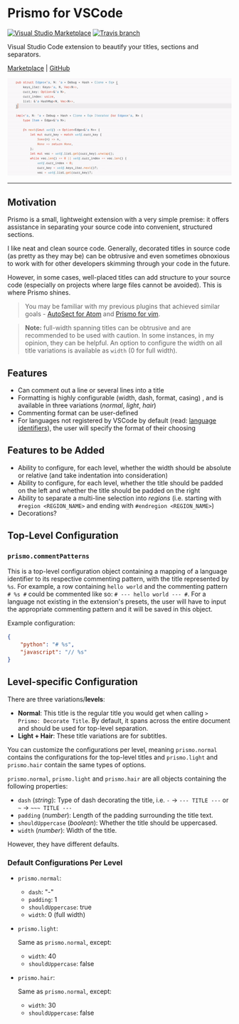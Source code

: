 # Prismo for VSCode

[![Visual Studio Marketplace](https://img.shields.io/vscode-marketplace/d/guywaldman.prismo.svg)](https://marketplace.visualstudio.com/items?itemName=guywaldman.prismo)
[![Travis branch](https://img.shields.io/travis/guywald1/vscode-prismo/master.svg)](https://travis-ci.org/guywald1/vscode-prismo)

Visual Studio Code extension to beautify your titles, sections and separators.

[Marketplace](https://marketplace.visualstudio.com/items?itemName=guywaldman.prismo)  |  [GitHub](https://github.com/guywald1/vscode-prismo)

<!-- ![Preview](https://raw.githubusercontent.com/guywald1/vscode-prismo/master/assets/preview.gif) -->

![Preview](/assets/preview.gif)

---

## Motivation

Prismo is a small, lightweight extension with a very simple premise: it offers assistance in separating your source code into convenient, structured sections.

I like neat and clean source code. Generally, decorated titles in source code (as pretty as they may be) can be obtrusive and even sometimes obnoxious to work with for other developers skimming through your code in the future.

However, in some cases, well-placed titles can add structure to your source code (especially on projects where large files cannot be avoided). This is where Prismo shines.

> You may be familiar with my previous plugins that achieved similar goals - [AutoSect for Atom](https://github.com/guywald1/auto-sect) and [Prismo for vim](https://github.com/guywald1/vim-prismo).

> **Note:** full-width spanning titles can be obtrusive and are recommended to be used with caution. In some instances, in my opinion, they can be helpful.
> An option to configure the width on all title variations is available as `width` (0 for full width).

## Features

* Can comment out a line or several lines into a title
* Formatting is highly configurable (width, dash, format, casing) , and is available in three variations (_normal_, _light_, _hair_)
* Commenting format can be user-defined
* For languages not registered by VSCode by default (read: [language identifiers](https://code.visualstudio.com/docs/languages/identifiers)), the user will specify the format of their choosing

## Features to be Added

* Ability to configure, for each level, whether the width should be absolute or relative (and take indentation into consideration)
* Ability to configure, for each level, whether the title should be padded on the left and whether the title should be padded on the right
* Ability to separate a multi-line selection into _regions_ (i.e. starting with `#region <REGION_NAME>` and ending with `#endregion <REGION_NAME>`)
* Decorations?

## Top-Level Configuration

### `prismo.commentPatterns`

This is a top-level configuration object containing a mapping of a language identifier to its respective commenting pattern, with the title represented by `%s`.
For example, a row containing `hello world` and the commenting pattern `# %s #` could be commented like so: `# --- hello world --- #`.
For a language not existing in the extension's presets, the user will have to input the appropriate commenting pattern and it will be saved in this object.

Example configuration:

```json
{
    "python": "# %s",
    "javascript": "// %s"
}
```

## Level-specific Configuration

There are three variations/**levels**:

* **Normal**: This title is the regular title you would get when calling `> Prismo: Decorate Title`.
    By default, it spans across the entire document and should be used for top-level separation.
* **Light + Hair**: These title variations are for subtitles.

You can customize the configurations per level, meaning `prismo.normal` contains the configurations for the top-level titles and `prismo.light` and `prismo.hair` contain the same types of options.

`prismo.normal`, `prismo.light` and `prismo.hair` are all objects containing the following properties:

* `dash` (_string_): Type of dash decorating the title, i.e. `-` -> `--- TITLE ---` or `~` -> `~~~ TITLE ---`
* `padding` (_number_): Length of the padding surrounding the title text.
* `shouldUppercase` (_boolean_): Whether the title should be uppercased.
* `width` (_number_): Width of the title.

However, they have different defaults.

### Default Configurations Per Level

* `prismo.normal`:

    * `dash`: "-"
    * `padding`: 1
    * `shouldUppercase`: true
    * `width`: 0 (full width)

* `prismo.light`:

    Same as `prismo.normal`, except:

    * `width`: 40
    * `shouldUppercase`: false

* `prismo.hair`:

    Same as `prismo.normal`, except:

    * `width`: 30
    * `shouldUppercase`: false
